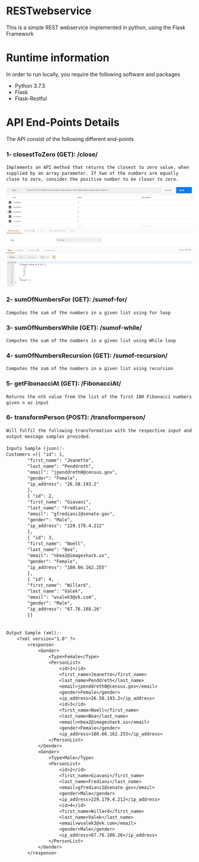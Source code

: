 # RESTwebservice
This is a simple REST webservice implemented in python, using the Flask Framework

# Runtime information
In order to run locally, you require the following software and packages
- Python 3.7.3
- Flask
- Flask-Restful

# API End-Points Details
The API consist of the following different end-points

### 1- closestToZero (GET): /close/
    Implements an API method that returns the closest to zero value, when supplied by an array parameter. If two of the numbers are equally close to zero, consider the positive number to be closer to zero.
    
![Alt text](/images/endpoint1_test_result.jpg?raw=true "Optional Title")

### 2- sumOfNumbersFor (GET): /sumof-for/
    Computes the sum of the numbers in a given list using for loop

### 3- sumOfNumbersWhile (GET): /sumof-while/
    Computes the sum of the numbers in a given list using While loop

### 4- sumOfNumbersRecursion (GET): /sumof-recursion/
    Computes the sum of the numbers in a given list using recursion

### 5- getFibonacciAt (GET): /FibonacciAt/
    Returns the nth value from the list of the first 100 Fibonacci numbers given n as input

### 6- transformPerson (POST): /transformperson/
    Will fulfil the following transformation with the respective input and output message samples provided.

    Inputs Sample (json):-
    Customers =[{ "id": 1, 
            "first_name": "Jeanette", 
            "last_name": "Penddreth", 
            "email": "jpenddreth0@census.gov", 
            "gender": "Female", 
            "ip_address": "26.58.193.2" 
            }, 
            { "id": 2, 
            "first_name": "Giavani", 
            "last_name": "Frediani", 
            "email": "gfrediani1@senate.gov", 
            "gender": "Male", 
            "ip_address": "229.179.4.212" 
            }, 
            { "id": 3, 
            "first_name": "Noell", 
            "last_name": "Bea", 
            "email": "nbea2@imageshack.us", 
            "gender": "Female", 
            "ip_address": "180.66.162.255" 
            }, 
            { "id": 4, 
            "first_name": "Willard", 
            "last_name": "Valek", 
            "email": "wvalek3@vk.com", 
            "gender": "Male", 
            "ip_address": "67.76.188.26" 
            }]

            
    Output Sample (xml):- 
        <?xml version="1.0" ?>
            <response>
                <Gender>
                    <Type>Female</Type>
                    <PersonList>
                        <id>1</id>
                        <first_name>Jeanette</first_name>
                        <last_name>Penddreth</last_name>
                        <email>jpenddreth0@census.gov</email>
                        <gender>Female</gender>
                        <ip_address>26.58.193.2</ip_address>
                        <id>3</id>
                        <first_name>Noell</first_name>
                        <last_name>Bea</last_name>
                        <email>nbea2@imageshack.us</email>
                        <gender>Female</gender>
                        <ip_address>180.66.162.255</ip_address>
                    </PersonList>
                </Gender>
                <Gender>
                    <Type>Male</Type>
                    <PersonList>
                        <id>2</id>
                        <first_name>Giavani</first_name>
                        <last_name>Frediani</last_name>
                        <email>gfrediani1@senate.gov</email>
                        <gender>Male</gender>
                        <ip_address>229.179.4.212</ip_address>
                        <id>4</id>
                        <first_name>Willard</first_name>
                        <last_name>Valek</last_name>
                        <email>wvalek3@vk.com</email>
                        <gender>Male</gender>
                        <ip_address>67.76.188.26</ip_address>
                    </PersonList>
                </Gender>
            </response>

